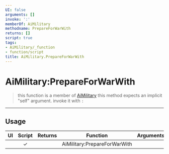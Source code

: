 ```yaml
---
UI: false
arguments: []
invoke: ':'
memberOf: AiMilitary
methodname: PrepareForWarWith
returns: []
script: true
tags:
- AiMilitary/_function
- function/script
title: AiMilitary.PrepareForWarWith
---
```

# AiMilitary:PrepareForWarWith
> this function is a member of [AiMilitary](civ-6/lua/AiMilitary.md)
> this method expects an implicit "self" argument. invoke it with `:`
-----
## Usage
|  UI | Script | Returns | Function | Arguments |
|:---:|:------:|-------:|:--------:|:---------|
| |✓||AiMilitary:PrepareForWarWith||
